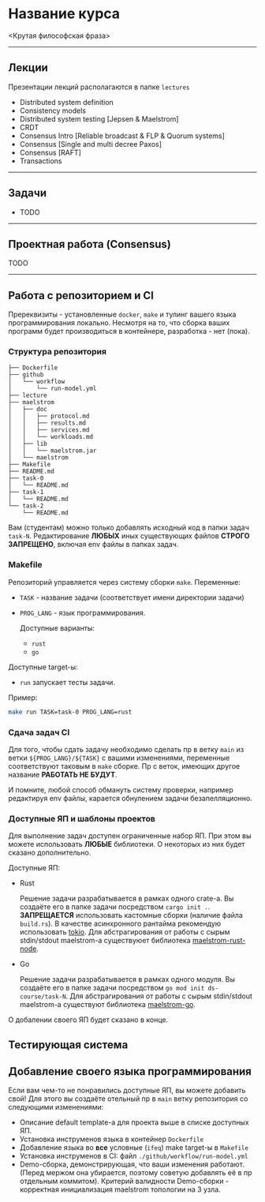 # Название курса

<Крутая философская фраза>

---

## Лекции

Презентации лекций располагаются в папке `lectures`

- Distributed system definition
- Consistency models
- Distributed system testing [Jepsen & Maelstrom]
- CRDT
- Consensus Intro [Reliable broadcast & FLP & Quorum systems]
- Consensus [Single and multi decree Paxos]
- Consensus [RAFT]
- Transactions

---

## Задачи

- TODO

---

## Проектная работа (Consensus)

TODO

---

## Работа с репозиторием и CI

Пререквизиты - установленные `docker`, `make` и тулинг вашего языка программирования локально.
Несмотря на то, что сборка ваших программ будет производиться в контейнере, разработка - нет (пока).

### Структура репозитория

```
├── Dockerfile
├── github
│   └── workflow
│       └── run-model.yml
├── lecture
├── maelstrom
│   ├── doc
│   │   ├── protocol.md
│   │   ├── results.md
│   │   ├── services.md
│   │   └── workloads.md
│   ├── lib
│   │   └── maelstrom.jar
│   └── maelstrom
├── Makefile
├── README.md
├── task-0
│   └── README.md
├── task-1
│   └── README.md
└── task-2
    └── README.md
```

Вам (студентам) можно только добавлять исходный код в папки задач `task-N`. Редактирование **ЛЮБЫХ** иных существующих файлов **СТРОГО ЗАПРЕЩЕНО**, включая env файлы в папках задач.

### Makefile

Репозиторий управляется через систему сборки `make`.
Переменные:

- `TASK` - название задачи (соответствует имени директории задачи)
- `PROG_LANG` - язык программирования.

  Доступные варианты:
  - `rust`
  - `go`

Доступные target-ы:

- `run` запускает тесты задачи.

Пример:

```sh
make run TASK=task-0 PROG_LANG=rust
```

### Сдача задач CI

Для того, чтобы сдать задачу необходимо сделать пр в ветку `main` из ветки `${PROG_LANG}/${TASK}` с вашими изменениями, переменные соответствуют таковым в `make` сборке. Пр с веток, имеющих другое название **РАБОТАТЬ НЕ БУДУТ**.

И помните, любой способ обмануть систему проверки, например редактируя env файлы, карается обнулением задачи безапелляционно.

### Доступные ЯП и шаблоны проектов

Для выполнение задач доступен ограниченные набор ЯП. При этом вы можете использовать **ЛЮБЫЕ** библиотеки. О некоторых из них будет сказано дополнительно.

Доступные ЯП:

- Rust

  Решение задачи разрабатывается в рамках одного crate-а. Вы создаёте его в папке задачи посредством `cargo init .`.
  **ЗАПРЕЩАЕТСЯ** использовать кастомные сборки (наличие файла `build.rs`). В качестве асинхронного рантайма рекомендую использовать [tokio](https://tokio.rs). Для абстрагирования от работы с сырым stdin/stdout maelstrom-а существуюет библиотека [maelstrom-rust-node](https://github.com/sitano/maelstrom-rust-node?tab=readme-ov-file).

- Go

  Решение задачи разрабатывается в рамках одного модуля. Вы создаёте его в папке задачи посредством `go mod init ds-course/task-N`. Для абстрагирования от работы с сырым stdin/stdout maelstrom-а существуют библиотека [maelstrom-go](https://pkg.go.dev/github.com/jepsen-io/maelstrom/demo/go).

О добалении своего ЯП будет сказано в конце.

## Теcтирующая система

## Добавление своего языка программирования

Если вам чем-то не понравились доступные ЯП, вы можете добавить свой!
Для этого вы создаёте отельный пр в `main` ветку репозитория со следующими изменениями:

- Описание default template-а для проекта выше в списке доступных ЯП.
- Установка инструменов языка в контейнер `Dockerfile`
- Добавление языка во **все** условные (`ifeq`) make target-ы в `Makefile`
- Установка инструменов в CI: файл `./github/workflow/run-model.yml`
- Demo-сборка, демонстрирующая, что ваши изменения работают. (Перед мержом она убирается, поэтому советую добавлять её в пр отдельным коммитом). Критерий валидности Demo-сборки - корректная инициализация maelstrom топологии на 3 узла.
